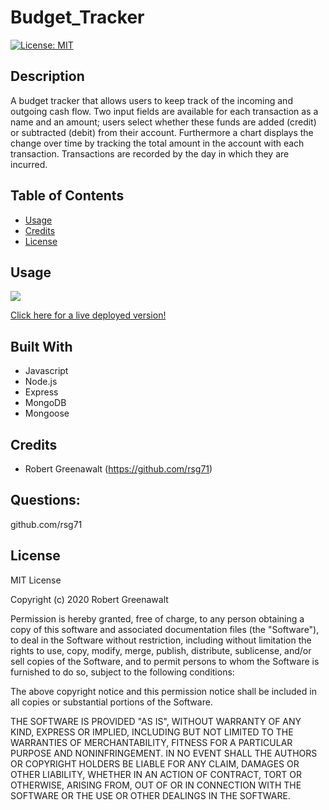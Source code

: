 # Budget_Tracker



[![License: MIT](https://img.shields.io/badge/License-MIT-yellow.svg)](https://opensource.org/licenses/MIT)

## Description

A budget tracker that allows users to keep track of the incoming and outgoing cash flow. Two input fields are available for each transaction as a name and an amount; users select whether these funds are added (credit) or subtracted (debit) from their account. Furthermore a chart displays the change over time by tracking the total amount in the account with each transaction. Transactions are recorded by the day in which they are incurred.

## Table of Contents

* [Usage](#usage)
* [Credits](#credits)
* [License](#license)

## Usage

<img src="imgs/usage_gif.GIF">

[Click here for a live deployed version!](https://infinite-badlands-42147.herokuapp.com/)



## Built With 

* Javascript
* Node.js
* Express
* MongoDB
* Mongoose

## Credits

* Robert Greenawalt (https://github.com/rsg71)


## Questions:
github.com/rsg71


## License

MIT License

Copyright (c) 2020 Robert Greenawalt

Permission is hereby granted, free of charge, to any person obtaining a copy of this software and associated documentation files (the "Software"), to deal in the Software without restriction, including without limitation the rights to use, copy, modify, merge, publish, distribute, sublicense, and/or sell copies of the Software, and to permit persons to whom the Software is furnished to do so, subject to the following conditions:

The above copyright notice and this permission notice shall be included in all copies or substantial portions of the Software.

THE SOFTWARE IS PROVIDED "AS IS", WITHOUT WARRANTY OF ANY KIND, EXPRESS OR IMPLIED, INCLUDING BUT NOT LIMITED TO THE WARRANTIES OF MERCHANTABILITY, FITNESS FOR A PARTICULAR PURPOSE AND NONINFRINGEMENT. IN NO EVENT SHALL THE AUTHORS OR COPYRIGHT HOLDERS BE LIABLE FOR ANY CLAIM, DAMAGES OR OTHER LIABILITY, WHETHER IN AN ACTION OF CONTRACT, TORT OR OTHERWISE, ARISING FROM, OUT OF OR IN CONNECTION WITH THE SOFTWARE OR THE USE OR OTHER DEALINGS IN THE SOFTWARE.